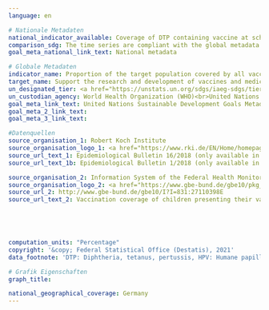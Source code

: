 ```yaml
---
language: en    

# Nationale Metadaten    
national_indicator_available: Coverage of DTP containing vaccine at school entrance <br> Coverage of HPV containing vaccine of 15 years old girls <br> Coverage of measles containing vaccine at school entrance <br> Coverage of pneumococcal conjugate vaccine at school entrance    
comparison_sdg: The time series are compliant with the global metadata.    
goal_meta_national_link_text: National metadata    

# Globale Metadaten    
indicator_name: Proportion of the target population covered by all vaccines included in their national programme    
target_name: Support the research and development of vaccines and medicines for the communicable and non-communicable diseases that primarily affect developing countries, provide access to affordable essential medicines and vaccines, in accordance with the Doha Declaration on the TRIPS Agreement and Public Health, which affirms the right of developing countries to use to the full the provisions in the Agreement on Trade-Related Aspects of Intellectual Property Rights regarding flexibilities to protect public health, and, in particular, provide access to medicines for all    
un_designated_tier: <a href="https://unstats.un.org/sdgs/iaeg-sdgs/tier-classification/" title="Click here for more information on the UN tier classification."  target="_blank">Tier I</a>    
un_custodian_agency: World Health Organization (WHO)<br>United Nations International Children's Fund (UNICEF)    
goal_meta_link_text: United Nations Sustainable Development Goals Metadata    
goal_meta_2_link_text:     
goal_meta_3_link_text:     

#Datenquellen
source_organisation_1: Robert Koch Institute
source_organisation_logo_1: <a href="https://www.rki.de/EN/Home/homepage_node.html"><img src="https://g205sdgs.github.io/sdg-indicators/public/OrgImgEn/rki.png" alt="Logo rki" style="height:60px; width:148px" /></a>
source_url_text_1: Epidemiological Bulletin 16/2018 (only available in German)
source_url_text_1b: Epidemiological Bulletin 1/2018 (only available in German)

source_organisation_2: Information System of the Federal Health Monitoring
source_organisation_logo_2: <a href="https://www.gbe-bund.de/gbe10/pkg_isgbe5.prc_isgbe?p_uid=gast&p_aid=50815950&p_sprache=E"><img src="https://g205sdgs.github.io/sdg-indicators/public/OrgImgEn/gbe.png" alt="Logo gbe" style="height:60px; width:148px" /></a>
source_url_2: http://www.gbe-bund.de/gbe10/I?I=831:27110398E
source_url_text_2: Vaccination coverage of children presenting their vaccination card at school entry health examinations




    
computation_units: "Percentage"    
copyright: '&copy; Federal Statistical Office (Destatis), 2021'    
data_footnote: 'DTP: Diphtheria, tetanus, pertussis, HPV: Humane papillomavirus.'    

# Grafik Eigenschaften    
graph_title:     

national_geographical_coverage: Germany    
---
```


<span></span>